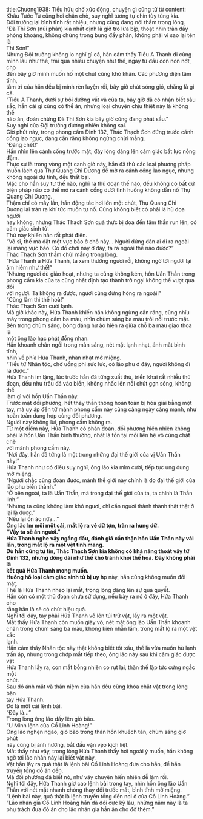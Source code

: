 title:Chương1938: Tiểu hữu chớ xúc động, chuyện gì cũng từ từ
content:
Khâu Tước Tử cũng hơi chần chờ, suy nghĩ tương tự chín tùy tùng kia.<br>Đội trưởng lại bình tĩnh rất nhiều, nhưng cũng đang nói thầm trong lòng.<br>“Đà Thỉ Sơn (núi phân) kia nhất định là giở trò lừa bịp, thoạt nhìn tràn đầy<br>phóng khoáng, không chừng trong bụng đầy phân, không phải vì sao lại tên là<br>Thỉ Sơn!”<br>Nhưng Đội trưởng không lo nghĩ gì cả, hắn cảm thấy Tiểu A Thanh đi cùng<br>mình lâu như thế, trải qua nhiều chuyện như thế, ngay từ đầu còn non nớt, cho<br>đến bây giờ mình muốn hố một chút cũng khó khăn. Các phương diện tâm tính,<br>tâm trí của hắn đều bị mình rèn luyện rồi, bây giờ chút sóng gió, chẳng là gì cả.<br>“Tiểu A Thanh, dưới sự bồi dưỡng vất vả của ta, bây giờ đã có nhận biết sâu<br>sắc, hắn cái gì cũng có thể ăn, nhưng loại chuyện chịu thiệt này là không thể<br>nào ăn, đoán chừng Đà Thỉ Sơn kia bây giờ cũng đang phát sầu.”<br>Suy nghĩ của Đội trưởng đương nhiên không sai.<br>Giờ phút này, trong phong cấm Đinh 132, Thác Thạch Sơn đứng trước cánh<br>cổng lao ngục, đang cắn răng không ngừng chửi mắng.<br>“Đáng chết!”<br>Hắn nhìn lên cánh cổng trước mặt, đáy lòng dâng lên cảm giác bất lực nồng<br>đậm.<br>Thực sự là trong vòng một canh giờ này, hắn đã thử các loại phương pháp<br>muốn lách qua Thự Quang Chi Dương để mở ra cánh cổng lao ngục, nhưng<br>không ngoài dự tính, đều thất bại.<br>Mặc cho hắn suy tư thế nào, nghĩ ra thủ đoạn thế nào, đều không có bất cứ<br>biện pháp nào có thể mở ra cánh cổng dưới tình huống không dẫn nổ Thự<br>Quang Chi Dương.<br>Thậm chí có mấy lần, hắn động tác hơi lớn một chút, Thự Quang Chi<br>Dương lại tràn ra khí tức muốn tự nổ. Cũng không biết có phải là hù dọa người<br>hay không, nhưng Thác Thạch Sơn quả thực bị dọa đến tâm thần run lên, có<br>cảm giác sinh tử.<br>Thứ này khiến hắn rất phát điên.<br>“Vô sỉ, thế mà đặt một vực bảo ở chỗ này... Người đứng đắn ai đi ra ngoài<br>lại mang vực bảo. Có đồ chơi này ở đây, ta ra ngoài thế nào được?”<br>Thác Thạch Sơn thầm chửi mắng trong lòng.<br>“Hứa Thanh à Hứa Thanh, ta xem thường ngươi rồi, không ngờ tới ngươi lại<br>âm hiểm như thế!”<br>“Nhưng ngươi dù giảo hoạt, nhưng ta cũng không kém, hồn Uẩn Thần trong<br>phong cấm kia của ta cũng nhất định tạo thành trở ngại không thể vượt qua đối<br>với ngươi. Ta không ra được, ngươi cũng đừng hòng ra ngoài!”<br>“Cùng lắm thì thế hoà!”<br>Thác Thạch Sơn cười lạnh.<br>Mà giờ khắc này, Hứa Thanh khiến hắn không ngừng cắn răng, cũng nhíu<br>mày trong phong cấm ba màu, nhìn chùm sáng ba màu trôi nổi trước mặt.<br>Bên trong chùm sáng, bóng dáng hư ảo hiện ra giữa chỗ ba màu giao thoa là<br>một ông lão hạc phát đồng nhan.<br>Hắn khoanh chân ngồi trong màn sáng, nét mặt lạnh nhạt, ánh mắt bình tĩnh,<br>nhìn về phía Hứa Thanh, nhàn nhạt mở miệng.<br>“Tiểu tử Nhân tộc, chớ uổng phí sức lực, có lão phu ở đây, ngươi không đi<br>ra được.”<br>Hứa Thanh im lặng, lúc trước hắn đã từng xuất thủ, triển khai rất nhiều thủ<br>đoạn, đều như trâu đá vào biển, không nhấc lên nổi chút gợn sóng, không thể<br>làm gì với hồn Uẩn Thần này.<br>Trước mặt đối phương, hết thảy thần thông hoàn toàn bị hóa giải bằng một<br>tay, mà uy áp đến từ mảnh phong cấm này cũng càng ngày càng mạnh, như<br>hoàn toàn dung hợp cùng đối phương.<br>Người này không lùi, phong cấm không ra.<br>Từ một điểm này, Hứa Thanh có phán đoán, đối phương hiển nhiên không<br>phải là hồn Uẩn Thần bình thường, nhất là tồn tại mối liên hệ vô cùng chặt chẽ<br>với mảnh phong cấm này.<br>“Nơi đây, hẳn đã từng là một trong những đại thế giới của vị Uẩn Thần<br>này!”<br>Hứa Thanh như có điều suy nghĩ, ông lão kia mỉm cười, tiếp tục ung dung<br>mở miệng.<br>“Ngươi chắc cũng đoán được, mảnh thế giới này chính là do đại thế giới của<br>lão phu biến thành.”<br>“Ở bên ngoài, ta là Uẩn Thần, mà trong đại thế giới của ta, ta chính là Thần<br>linh.”<br>“Nhưng ta cũng không làm khó ngươi, chỉ cần ngươi thành thành thật thật ở<br>lại là được.”<br>“Nếu lại ồn ào nữa...”<br>Ông lão l**m môi một cái, mắt lộ ra vẻ dữ tợn, tràn ra hung dữ.<br>“Vậy ta sẽ ăn ngươi.”<br>Hứa Thanh nghe vậy ngẩng đầu, đánh giá cẩn thận hồn Uẩn Thần này vài<br>lần, trong mắt lộ ra một vệt tinh mang.<br>Dù hắn cũng tự tin, Thác Thạch Sơn kia không có khả năng thoát vây từ<br>Đinh 132, nhưng dông dài như thế khó tránh khỏi thế hoà. Đây không phải là<br>kết quả Hứa Thanh mong muốn.<br>Huống hồ loại cảm giác sinh tử bị uy h**p này, hắn cũng không muốn đối<br>mặt.<br>Thế là Hứa Thanh nheo lại mắt, trong lòng dâng lên sự quả quyết.<br>Hắn còn có một thủ đoạn chưa sử dụng, nếu bày ra nó ở đây, Hứa Thanh cho<br>rằng hẳn là sẽ có chút hiệu quả.<br>Nghĩ tới đây, tay phải Hứa Thanh vỗ lên túi trữ vật, lấy ra một vật.<br>Mắt thấy Hứa Thanh còn muốn giày vò, nét mặt ông lão Uẩn Thần khoanh<br>chân trong chùm sáng ba màu, không kiên nhẫn lắm, trong mắt lộ ra một vệt sắc<br>lạnh.<br>Hắn cảm thấy Nhân tộc này thật không biết tốt xấu, thế là vừa muốn hừ lạnh<br>trấn áp, nhưng trong chớp mắt tiếp theo, ông lão này sau khi cảm giác được vật<br>Hứa Thanh lấy ra, con mắt bỗng nhiên co rụt lại, thân thể lập tức cứng ngắc một<br>chút.<br>Sau đó ánh mắt và thần niệm của hắn đều cùng khóa chặt vật trong lòng bàn<br>tay Hứa Thanh.<br>Đó là một cái lệnh bài.<br>“Đây là...”<br>Trong lòng ông lão dấy lên gió bão.<br>“U Minh lệnh của Cổ Linh Hoàng!”<br>Ông lão nghẹn ngào, gió bão trong thân hồn khuếch tán, chùm sáng giờ phút<br>này cũng bị ảnh hưởng, bắt đầu vặn vẹo kịch liệt.<br>Mắt thấy như vậy, trong lòng Hứa Thanh thấy hơi ngoài ý muốn, hắn không<br>ngờ tới lão nhân này lại biết vật này.<br>Vật hắn lấy ra quả thật là lệnh bài Cổ Linh Hoàng đưa cho hắn, để hắn<br>truyền tống đồ ăn đến.<br>Mà đối phương đã biết nó, như vậy chuyện hiển nhiên dễ làm rồi.<br>Nghĩ tới đây, Hứa Thanh giơ cao lệnh bài trong tay, nhìn hồn ông lão Uẩn<br>Thần với nét mặt nhanh chóng thay đổi trước mắt, bình tĩnh mở miệng.<br>“Lệnh bài này, quả thật là lệnh truyền tống đến nơi ở của Cổ Linh Hoàng.”<br>“Lão nhân gia Cổ Linh Hoàng hắn đã đói cực kỳ lâu, những năm này là ta<br>phụ trách đưa đồ ăn cho lão nhân gia hắn ăn cho đỡ thèm.”